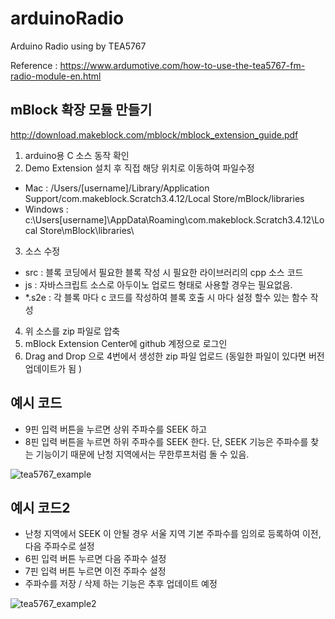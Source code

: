 # arduinoRadio
Arduino Radio using by TEA5767

Reference : https://www.ardumotive.com/how-to-use-the-tea5767-fm-radio-module-en.html

## mBlock 확장 모듈 만들기 

http://download.makeblock.com/mblock/mblock_extension_guide.pdf

1. arduino용 C 소스 동작 확인
2. Demo Extension 설치 후 직접 해당 위치로 이동하여 파일수정 
* Mac : /Users/[username]/Library/Application Support/com.makeblock.Scratch3.4.12/Local Store/mBlock/libraries
* Windows : c:\Users\[username]\AppData\Roaming\com.makeblock.Scratch3.4.12\Local Store\mBlock\libraries\
3. 소스 수정 
* src : 블록 코딩에서 필요한 블록 작성 시 필요한 라이브러리의 cpp 소스 코드 
* js : 자바스크립트 소스로 아두이노 업로드 형태로 사용할 경우는 필요없음. 
* *.s2e : 각 블록 마다 c 코드를 작성하여 블록 호출 시 마다 설정 할수 있는 함수 작성
4. 위 소스를 zip 파일로 압축 
5. mBlock Extension Center에 github 계정으로 로그인 
6. Drag and Drop 으로 4번에서 생성한 zip 파일 업로드 (동일한 파일이 있다면 버전 업데이트가 됨 )

## 예시 코드

* 9핀 입력 버튼을 누르면 상위 주파수를 SEEK 하고 
* 8핀 입력 버튼을 누르면 하위 주파수를 SEEK 한다. 
단, SEEK 기능은 주파수를 찾는 기능이기 때문에 난청 지역에서는 무한루프처럼 돌 수 있음. 

![tea5767_example](https://user-images.githubusercontent.com/8978613/68285637-fe666400-00c2-11ea-8ba8-253687213590.png)


## 예시 코드2 

* 난청 지역에서 SEEK 이 안될 경우 서울 지역 기본 주파수를 임의로 등록하여 이전, 다음 주파수로 설정 
* 6핀 입력 버튼 누르면 다음 주파수 설정 
* 7핀 입력 버튼 누르면 이전 주파수 설정 
* 주파수를 저장 / 삭제 하는 기능은 추후 업데이트 예정 

![tea5767_example2](https://user-images.githubusercontent.com/8978613/72077427-976f6080-333a-11ea-8c83-e1b5b15390ac.png)


